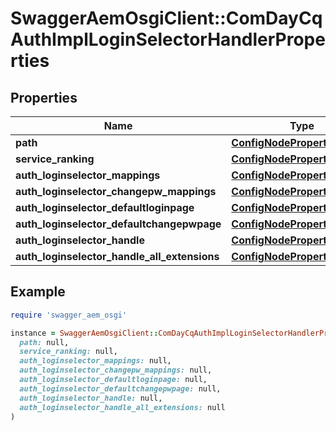 # SwaggerAemOsgiClient::ComDayCqAuthImplLoginSelectorHandlerProperties

## Properties

| Name | Type | Description | Notes |
| ---- | ---- | ----------- | ----- |
| **path** | [**ConfigNodePropertyString**](ConfigNodePropertyString.md) |  | [optional] |
| **service_ranking** | [**ConfigNodePropertyInteger**](ConfigNodePropertyInteger.md) |  | [optional] |
| **auth_loginselector_mappings** | [**ConfigNodePropertyArray**](ConfigNodePropertyArray.md) |  | [optional] |
| **auth_loginselector_changepw_mappings** | [**ConfigNodePropertyArray**](ConfigNodePropertyArray.md) |  | [optional] |
| **auth_loginselector_defaultloginpage** | [**ConfigNodePropertyString**](ConfigNodePropertyString.md) |  | [optional] |
| **auth_loginselector_defaultchangepwpage** | [**ConfigNodePropertyString**](ConfigNodePropertyString.md) |  | [optional] |
| **auth_loginselector_handle** | [**ConfigNodePropertyArray**](ConfigNodePropertyArray.md) |  | [optional] |
| **auth_loginselector_handle_all_extensions** | [**ConfigNodePropertyBoolean**](ConfigNodePropertyBoolean.md) |  | [optional] |

## Example

```ruby
require 'swagger_aem_osgi'

instance = SwaggerAemOsgiClient::ComDayCqAuthImplLoginSelectorHandlerProperties.new(
  path: null,
  service_ranking: null,
  auth_loginselector_mappings: null,
  auth_loginselector_changepw_mappings: null,
  auth_loginselector_defaultloginpage: null,
  auth_loginselector_defaultchangepwpage: null,
  auth_loginselector_handle: null,
  auth_loginselector_handle_all_extensions: null
)
```

